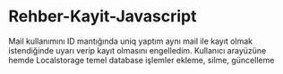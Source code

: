 # Rehber-Kayit-Javascript
Mail kullanımını ID mantığında uniq yaptım aynı mail ile kayıt olmak istendiğinde uyarı verip kayıt olmasını engelledim.
Kullanıcı arayüzüne hemde Localstorage temel database işlemler ekleme, silme, güncelleme 
